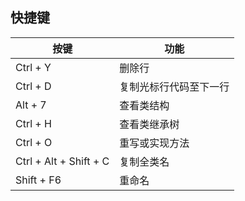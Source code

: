 ## 快捷键

|按键|功能|
|---|---|
|Ctrl + Y|删除行|
|Ctrl + D|复制光标行代码至下一行|
|Alt + 7|查看类结构|
|Ctrl + H|查看类继承树|
|Ctrl + O|重写或实现方法|
|Ctrl + Alt + Shift + C|复制全类名|
|Shift + F6|重命名|